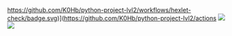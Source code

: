 https://github.com/K0Hb/python-project-lvl2/workflows/hexlet-check/badge.svg)](https://github.com/K0Hb/python-project-lvl2/actions
<a href="https://codeclimate.com/github/K0Hb/python-project-lvl2/test_coverage"><img src="https://api.codeclimate.com/v1/badges/568fa041cd5ff0b16dc4/test_coverage" /></a>
<a href="https://codeclimate.com/github/K0Hb/python-project-lvl2/maintainability"><img src="https://api.codeclimate.com/v1/badges/568fa041cd5ff0b16dc4/maintainability" /></a>